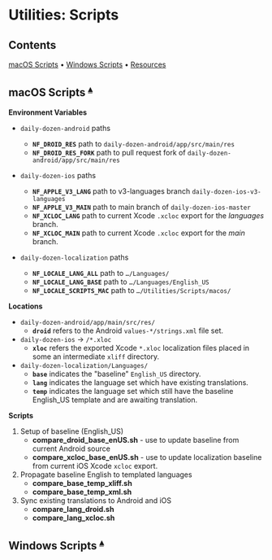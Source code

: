 # Utilities: Scripts

## Contents <a id="contents"></a>
[macOS Scripts](#macos-scripts-) •
[Windows Scripts](#windows-scripts-) •
[Resources](#resources-)

## macOS Scripts <a id="macos-scripts-"></a><sup>[▴](#contents)</sup>

**Environment Variables**

* `daily-dozen-android` paths
    * **`NF_DROID_RES`** path to `daily-dozen-android/app/src/main/res`
    * **`NF_DROID_RES_FORK`** path to pull request fork of `daily-dozen-android/app/src/main/res`

* `daily-dozen-ios` paths
    * **`NF_APPLE_V3_LANG`** path to v3-languages branch `daily-dozen-ios-v3-languages`
    * **`NF_APPLE_V3_MAIN`** path to main branch of `daily-dozen-ios-master`
    * **`NF_XCLOC_LANG`** path to current Xcode `.xcloc` export for the _languages_ branch.
    * **`NF_XCLOC_MAIN`** path to current Xcode `.xcloc` export for the _main_ branch.

* `daily-dozen-localization` paths
    * **`NF_LOCALE_LANG_ALL`** path to `…/Languages/`
    * **`NF_LOCALE_LANG_BASE`** path to `…/Languages/English_US`
    * **`NF_LOCALE_SCRIPTS_MAC`** path to `…/Utilities/Scripts/macos/`

**Locations**

* `daily-dozen-android/app/main/src/res/`
    * **`droid`** refers to the Android `values-*/strings.xml` file set.
* `daily-dozen-ios` -> `/*.xloc`
    * **`xloc`** refers the exported Xcode `*.xloc` localization files placed in some an intermediate `xliff` directory.
* `daily-dozen-localization/Languages/`
    * **`base`** indicates the "baseline" `English_US` directory.
    * **`lang`** indicates the language set which have existing translations.
    * **`temp`** indicates the language set which still have the baseline English_US template and are awaiting translation.

**Scripts**

1. Setup of baseline (English_US)
    * **compare_droid_base_enUS.sh** - use to update baseline from current Android source
    * **compare_xcloc_base_enUS.sh** - use to update localization baseline from current iOS Xcode `xcloc` export.
2. Propagate baseline English to templated languages
    * **compare_base_temp_xliff.sh**
    * **compare_base_temp_xml.sh**
3. Sync existing translations to Android and iOS
    * **compare_lang_droid.sh**
    * **compare_lang_xcloc.sh**

## Windows Scripts <a id="windows-scripts-"></a><sup>[▴](#contents)</sup>

